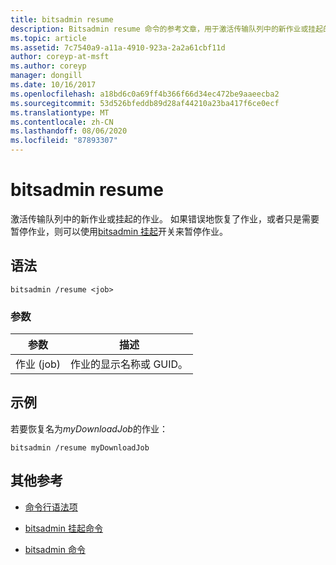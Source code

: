 ```yaml
---
title: bitsadmin resume
description: Bitsadmin resume 命令的参考文章，用于激活传输队列中的新作业或挂起的作业。
ms.topic: article
ms.assetid: 7c7540a9-a11a-4910-923a-2a2a61cbf11d
author: coreyp-at-msft
ms.author: coreyp
manager: dongill
ms.date: 10/16/2017
ms.openlocfilehash: a18bd6c0a69ff4b366f66d34ec472be9aaeecba2
ms.sourcegitcommit: 53d526bfeddb89d28af44210a23ba417f6ce0ecf
ms.translationtype: MT
ms.contentlocale: zh-CN
ms.lasthandoff: 08/06/2020
ms.locfileid: "87893307"
---
```

# <a name="bitsadmin-resume"></a>bitsadmin resume

激活传输队列中的新作业或挂起的作业。 如果错误地恢复了作业，或者只是需要暂停作业，则可以使用[bitsadmin 挂起](bitsadmin-suspend.md)开关来暂停作业。

## <a name="syntax"></a>语法

```
bitsadmin /resume <job>
```

### <a name="parameters"></a>参数

| 参数 | 描述 |
| -------------- | -------------- |
| 作业 (job) | 作业的显示名称或 GUID。 |

## <a name="examples"></a>示例

若要恢复名为*myDownloadJob*的作业：

```
bitsadmin /resume myDownloadJob
```

## <a name="additional-references"></a>其他参考

- [命令行语法项](command-line-syntax-key.md)

- [bitsadmin 挂起命令](bitsadmin-suspend.md)

- [bitsadmin 命令](bitsadmin.md)

